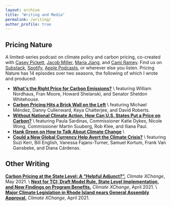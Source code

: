```yaml
---
layout: archive
title: "Writing and Media"
permalink: /writing/
author_profile: true
---
```


## Pricing Nature
A limited-series podcast on climate policy and carbon pricing, co-created with [Casey Pickett](https://www.linkedin.com/in/casey-r-pickett-15024710/), [Jacob Miller](https://www.linkedin.com/in/jacob-miller-7a15b8143/), [Maria Jiang](https://www.linkedin.com/in/mariajiang/), and [Cami Ramey](https://www.linkedin.com/in/cameron-ramey/). Find us on [Substack](https://pricingnature.substack.com/), [Spotify](https://open.spotify.com/show/1AKpR2PROKQ4HG5nmovHMD?go=1&sp_cid=9c71affcc5232ef0c10c83750d279c6b&utm_source=embed_player_p&utm_medium=desktop&nd=1), [Apple Podcasts](https://podcasts.apple.com/us/podcast/pricing-nature/id1551374761), or wherever else you listen. Pricing Nature has 14 episodes over two seasons, the following of which I wrote and produced: 
* **[What's the Right Price for Carbon Emissions?](https://podcasts.apple.com/us/podcast/pricing-nature/id1551374761?see-all=reviews)** \\
featuring William Nordhaus, Fran Moore, Howard Shelanski, and Senator Sheldon Whitehouse.
* **[Carbon Pricing Hits a Brick Wall on the Left](https://podcasts.apple.com/us/podcast/6-carbon-pricing-hits-a-brick-wall-on-the-left/id1551374761?i=1000521083146)** \\
featuring Michael Méndez, Danny Cullenward, Keya Chatterjee, and David Roberts. 
* **[Without National Climate Action, How Can U.S. States Put a Price on Carbon?](https://podcasts.apple.com/sk/podcast/9-without-national-climate-action-how-can-us-states/id1551374761?i=1000555082201&l=sk)** \\
featuring Paula Sardinas, Commissioner Katie Dykes, Nicole Wong, Commissioner Martin Suuberg, Rob Klee, and Iliana Paul. 
* **[Hank Green on How to Talk About Climate Change](https://podcasts.apple.com/us/podcast/bonus-episode-hank-green-on-how-to-talk-about-climate-change/id1551374761?i=1000557075569)** \\
* **[Could a New Global Currency Help Avert the Climate Crisis?](https://podcasts.apple.com/us/podcast/13-could-a-new-global-currency-help-avert-the-climate-crisis/id1551374761?i=1000570318041)** \\
featuring Suzi Kerr, Bill English, Vanessa Fajans-Turner, Samuel Kortum, Frank Van Gansbeke, and Diana Cárdenas. 

## Other Writing
**[Carbon Pricing at the State Level: A “Helpful Adjunct?”.](https://climate-xchange.org/2021/05/20/carbon-pricing-at-the-state-level-a-helpful-adjunct/)** *Climate XChange*, May 2021. \\
**[Next for TCI: Draft Model Rule, State Level Implementation, and New Findings on Program Benefits.](https://climate-xchange.org/2021/04/15/next-for-tci-draft-model-rule-state-level-implementation-and-new-findings-on-program-benefits/)** *Climate XChange*, April 2021. \\
**[Major Climate Legislation in Rhode Island nears General Assembly Approval.](https://climate-xchange.org/2021/04/02/major-climate-legislation-in-rhode-island-nears-general-assembly-approval/)** *Climate XChange*, April 2021.
